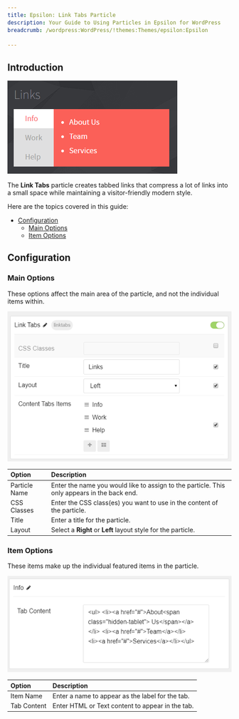 ```yaml
---
title: Epsilon: Link Tabs Particle
description: Your Guide to Using Particles in Epsilon for WordPress
breadcrumb: /wordpress:WordPress/!themes:Themes/epsilon:Epsilon

---
```


## Introduction

![](assets/particle_linktabs1.png)

The **Link Tabs** particle creates tabbed links that compress a lot of links into a small space while maintaining a visitor-friendly modern style.

Here are the topics covered in this guide:

* [Configuration](#configuration)
    - [Main Options](#main-options)
    - [Item Options](#item-options)

## Configuration

### Main Options

These options affect the main area of the particle, and not the individual items within.

![](assets/particle_linktabs2.png)

| Option        | Description                                                                                 |
|:------------- |:------------------------------------------------------------------------------------------- |
| Particle Name | Enter the name you would like to assign to the particle. This only appears in the back end. |
| CSS Classes   | Enter the CSS class(es) you want to use in the content of the particle.                     |
| Title         | Enter a title for the particle.                                                             |
| Layout        | Select a **Right** or **Left** layout style for the particle.                               |


### Item Options

These items make up the individual featured items in the particle.

![](assets/particle_linktabs3.png)

| Option      | Description                                      |
|:----------- |:------------------------------------------------ |
| Item Name   | Enter a name to appear as the label for the tab. |
| Tab Content | Enter HTML or Text content to appear in the tab. |

